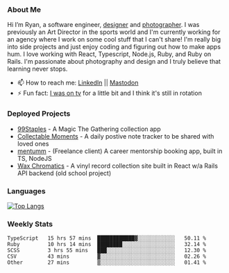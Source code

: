 ### About Me
Hi I’m Ryan, a software engineer, [designer](https://www.denvermullets.com/video) and [photographer](https://www.denvermullets.com/). I was previously an Art Director in the sports world and I'm currently working for an agency where I work on some cool stuff that I can't share! I'm really big into side projects and just enjoy coding and figuring out how to make apps hum. I love working with React, Typescript, Node.js, Ruby, and Ruby on Rails. I'm passionate about photography and design and I truly believe that learning never stops.

- 📫 How to reach me: [LinkedIn](https://www.linkedin.com/in/ryanvaznis) || <a rel="me" href="https://hachyderm.io/@denvermullets">Mastodon</a> 
- ⚡ Fun fact: [I was on tv](https://vimeo.com/381425882) for a little bit and I think it's still in rotation

### Deployed Projects
- [99Staples](https://99staples.com) - A Magic The Gathering collection app
- [Collectable Moments](https://collectablemoments.com) - A daily postive note tracker to be shared with loved ones
- [mentumm](https://portal.mentumm.com/) - (Freelance client) A career mentorship booking app, built in TS, NodeJS
- [Wax Chromatics](https://waxchromatics.com) - A vinyl record collection site built in React w/a Rails API backend (old school project)

### Languages
[![Top Langs](https://github-readme-stats-redux-5pa1-denvermullets.vercel.app/api/top-langs/?username=denvermullets&layout=compact&langs_count=10)](https://github.com/denvermullets)



### Weekly Stats
<!--START_SECTION:waka-->

```text
TypeScript   15 hrs 57 mins  ████████████▓░░░░░░░░░░░░   50.11 %
Ruby         10 hrs 14 mins  ████████░░░░░░░░░░░░░░░░░   32.14 %
SCSS         3 hrs 55 mins   ███░░░░░░░░░░░░░░░░░░░░░░   12.30 %
CSV          43 mins         ▓░░░░░░░░░░░░░░░░░░░░░░░░   02.26 %
Other        27 mins         ▒░░░░░░░░░░░░░░░░░░░░░░░░   01.41 %
```

<!--END_SECTION:waka-->

